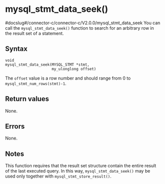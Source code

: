 mysql_stmt_data_seek() 
===========================================
#docslug#/connector-c/connector-c/V2.0.0/mysql_stmt_data_seek
You can call the `mysql_stmt_data_seek()` function to search for an arbitrary row in the result set of a statement. 

Syntax 
---------------------------

```unknow
void
mysql_stmt_data_seek(MYSQL_STMT *stmt,
                     my_ulonglong offset)
```



The `offset` value is a row number and should range from 0 to `mysql_stmt_num_rows(stmt)-1`.

Return values 
----------------------------------

None.

Errors 
---------------------------

None.

Notes 
--------------------------

This function requires that the result set structure contain the entire result of the last executed query. In this way, `mysql_stmt_data_seek()` may be used only together with `mysql_stmt_store_result()`.
